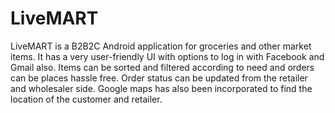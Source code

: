 # LiveMART

LiveMART is a B2B2C Android application for groceries and other market items.
It has a very user-friendly UI with options to log in with Facebook and Gmail also.
Items can be sorted and filtered according to need and orders can be places hassle free.
Order status can be updated from the retailer and wholesaler side.
Google maps has also been incorporated to find the location of the customer and retailer.
